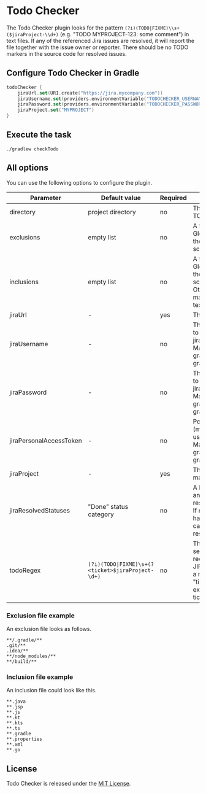 Todo Checker
============

The Todo Checker plugin looks for the pattern `(?i)(TODO|FIXME)\\s+($jiraProject-\\d+)` (e.g. "TODO MYPROJECT-123: some
comment") in text files. If any of the referenced Jira issues are resolved, it will report the file together with the
issue owner or reporter. There should be no TODO markers in the source code for resolved issues.

## Configure Todo Checker in Gradle

```kotlin
todoChecker {
    jiraUrl.set(URI.create("https://jira.mycompany.com"))
    jiraUsername.set(providers.environmentVariable("TODOCHECKER_USERNAME"))
    jiraPassword.set(providers.environmentVariable("TODOCHECKER_PASSWORD"))
    jiraProject.set("MYPROJECT")
}
```

## Execute the task

```shell
./gradlew checkTodo
```

## All options

You can use the following options to configure the plugin.

| Parameter               | Default value                                         | Required | Description                                                                                                                                                                |
|-------------------------|-------------------------------------------------------|----------|----------------------------------------------------------------------------------------------------------------------------------------------------------------------------|
| directory               | project directory                                     | no       | The directory to scan for TODO markers.                                                                                                                                    |
| exclusions              | empty list                                            | no       | A file containing a Java Glob per line for files that the plugin should NOT scan.                                                                                          |
| inclusions              | empty list                                            | no       | A file containing a Java Glob per line for files that the plugin should always scan.<br/>Otherwise, files that don't match will be tested for text content.                |
| jiraUrl                 | -                                                     | yes      | The Jira URL.                                                                                                                                                              |
| jiraUsername            | -                                                     | no       | The username to connect to Jira (use this OR jiraPersonalAccessToken). May also be passed as gradle property, e.g. set in gradle.properties.                               |
| jiraPassword            | -                                                     | no       | The password to connect to Jira (use this OR jiraPersonalAccessToken). May also be passed as gradle property, e.g. set in gradle.properties.                               |
| jiraPersonalAccessToken | -                                                     | no       | Personal access token (may be used instead of username+password). May also be passed as gradle property, e.g. set in gradle.properties.                                    |
| jiraProject             | -                                                     | yes      | The Jira project key to match TODO markers.                                                                                                                                |
| jiraResolvedStatuses    | "Done" status category                                | no       | A list of statuses in which an issue is considered resolved.<br/>If not set, all issues that have a "Done" status category are considered resolved.                        |
| todoRegex               | ```(?i)(TODO\|FIXME)\s+(?<ticket>$jiraProject-\d+)``` | no       | The regex used for searching TODOs and recognizing associated JIRA tickets.  Must contain a named capture group "ticket" which is used to extract the matched JIRA ticket. |

### Exclusion file example

An exclusion file looks as follows.

```text
**/.gradle/**
.git/**
.idea/**
**/node_modules/**
**/build/**
```

### Inclusion file example

An inclusion file could look like this.

```text
**.java
**.jsp
**.js
**.kt
**.kts
**.ts
**.gradle
**.properties
**.xml
**.go
```

License
-------
Todo Checker is released under the [MIT License](LICENSE).
